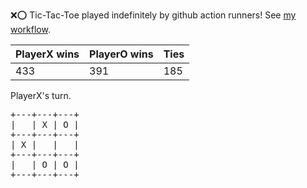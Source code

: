 :x::o: Tic-Tac-Toe played indefinitely by github action runners! See [my workflow](.github/workflows/play.yaml).

|PlayerX wins|PlayerO wins|Ties|
|-|-|-|
|433|391|185|

PlayerX's turn.

<pre>
+---+---+---+
|   | X | O |
+---+---+---+
| X |   |   |
+---+---+---+
|   | O | O |
+---+---+---+
</pre>